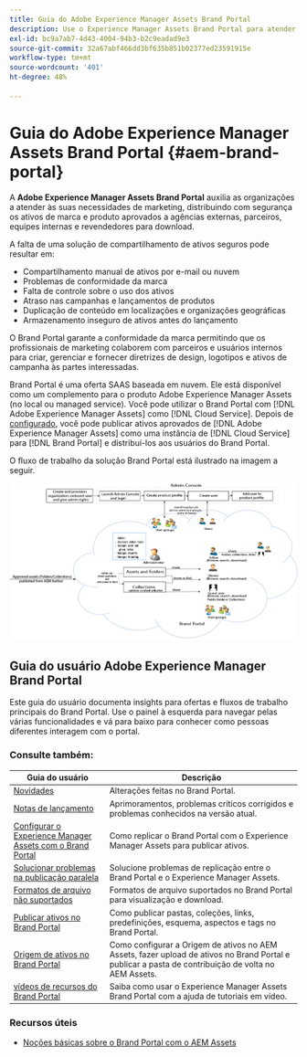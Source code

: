 ```yaml
---
title: Guia do Adobe Experience Manager Assets Brand Portal
description: Use o Experience Manager Assets Brand Portal para atender às necessidades de marketing distribuindo com segurança os ativos de marca e de produto aprovados para agências externas, parceiros, equipes internas e revendedores para download.
exl-id: bc9a7ab7-4d43-4004-94b3-b2c9eadad9e3
source-git-commit: 32a67abf466dd3bf635b851b02377ed23591915e
workflow-type: tm+mt
source-wordcount: '401'
ht-degree: 48%

---
```


# Guia do Adobe Experience Manager Assets Brand Portal {#aem-brand-portal}

A **Adobe Experience Manager Assets Brand Portal** auxilia as organizações a atender às suas necessidades de marketing, distribuindo com segurança os ativos de marca e produto aprovados a agências externas, parceiros, equipes internas e revendedores para download.

A falta de uma solução de compartilhamento de ativos seguros pode resultar em:

* Compartilhamento manual de ativos por e-mail ou nuvem
* Problemas de conformidade da marca
* Falta de controle sobre o uso dos ativos
* Atraso nas campanhas e lançamentos de produtos
* Duplicação de conteúdo em localizações e organizações geográficas
* Armazenamento inseguro de ativos antes do lançamento

O Brand Portal garante a conformidade da marca permitindo que os profissionais de marketing colaborem com parceiros e usuários internos para criar, gerenciar e fornecer diretrizes de design, logotipos e ativos de campanha às partes interessadas.

Brand Portal é uma oferta SAAS baseada em nuvem. Ele está disponível como um complemento para o produto Adobe Experience Manager Assets (no local ou managed service). Você pode utilizar o Brand Portal com [!DNL Adobe Experience Manager Assets] como [!DNL Cloud Service]. Depois de [configurado](https://experienceleague.adobe.com/br/docs/experience-manager-cloud-service/content/assets/brand-portal/configure-aem-assets-with-brand-portal), você pode publicar ativos aprovados de [!DNL Adobe Experience Manager Assets] como uma instância de [!DNL Cloud Service] para [!DNL Brand Portal] e distribuí-los aos usuários do Brand Portal.

O fluxo de trabalho da solução Brand Portal está ilustrado na imagem a seguir.

![Fluxo de trabalho do Brand Portal](assets/BPWorkflow1.png)

## Guia do usuário Adobe Experience Manager Brand Portal

Este guia do usuário documenta insights para ofertas e fluxos de trabalho principais do Brand Portal. Use o painel à esquerda para navegar pelas várias funcionalidades e vá para baixo para conhecer como pessoas diferentes interagem com o portal.

### Consulte também:

| Guia do usuário | Descrição |
|--- |---|
| [Novidades](whats-new.md) | Alterações feitas no Brand Portal. |
| [Notas de lançamento](brand-portal-release-notes.md) | Aprimoramentos, problemas críticos corrigidos e problemas conhecidos na versão atual. |
| [Configurar o Experience Manager Assets com o Brand Portal](../using/configure-aem-assets-with-brand-portal.md) | Como replicar o Brand Portal com o Experience Manager Assets para publicar ativos. |
| [Solucionar problemas na publicação paralela](troubleshoot-parallel-publishing.md) | Solucione problemas de replicação entre o Brand Portal e o Experience Manager Assets. |
| [Formatos de arquivo não suportados](brand-portal-supported-formats.md) | Formatos de arquivo suportados no Brand Portal para visualização e download. |
| [Publicar ativos no Brand Portal](brand-portal-sharing-folders.md) | Como publicar pastas, coleções, links, predefinições, esquema, aspectos e tags no Brand Portal. |
| [Origem de ativos no Brand Portal](brand-portal-asset-sourcing.md) | Como configurar a Origem de ativos no AEM Assets, fazer upload de ativos no Brand Portal e publicar a pasta de contribuição de volta no AEM Assets. |
| [vídeos de recursos do Brand Portal](https://experienceleague.adobe.com/?lang=en&amp;tag=Brand+Portal#recommended/solutions/experience-manager) | Saiba como usar o Experience Manager Assets Brand Portal com a ajuda de tutoriais em vídeo. |

### Recursos úteis

* [Noções básicas sobre o Brand Portal com o AEM Assets](https://experienceleague.adobe.com/en/docs/experience-manager-brand-portal/using/home)
